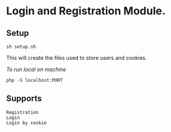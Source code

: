 # Login and Registration Module.

## Setup
    sh setup.sh
This will create the files used to store users and cookies.

*To run local on machine*

    php -S localhost:PORT



## Supports
    Registration
    Login
    Login by cookie
    
    
    
    